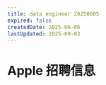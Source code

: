 ```yaml
---
title: data engineer 20250605
expired: false
createdDate: 2025-06-06
lastUpdated: 2025-09-03
---
```


# Apple 招聘信息

<JobPostingTable job-posting-json-path="apple/data/data-engineer-20250605.json" />